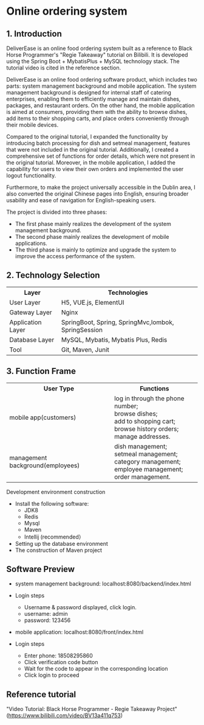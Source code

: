 # Online ordering system
<h2>1. Introduction</h2>  

DeliverEase is an online food ordering system built as a reference to Black Horse Programmer's "Regie Takeaway" tutorial on Bilibili. It is developed using the Spring Boot + MybatisPlus + MySQL technology stack. The tutorial video is cited in the reference section.    

DeliverEase is an online food ordering software product, which includes two parts: system management background and mobile application. The system management background is designed for internal staff of catering enterprises, enabling them to efficiently manage and maintain dishes, packages, and restaurant orders. On the other hand, the mobile application is aimed at consumers, providing them with the ability to browse dishes, add items to their shopping carts, and place orders conveniently through their mobile devices.  

Compared to the original tutorial, I expanded the functionality by introducing batch processing for dish and setmeal management, features that were not included in the original tutorial. Additionally, I created a comprehensive set of functions for order details, which were not present in the original tutorial. Moreover, in the mobile application, I added the capability for users to view their own orders and implemented the user logout functionality.  

Furthermore, to make the project universally accessible in the Dublin area, I also converted the original Chinese pages into English, ensuring broader usability and ease of navigation for English-speaking users.   

The project is divided into three phases:
- The first phase mainly realizes the development of the system management background.
- The second phase mainly realizes the development of mobile applications.
- The third phase is mainly to optimize and upgrade the system to improve the access performance of the system.

<h2>2. Technology Selection</h2>

<table>
  <tr>
    <th>Layer</th>
    <th>Technologies</th>
  </tr>
  <tr>
    <td>User Layer</td>
    <td>H5, VUE.js, ElementUI</td>
    
  </tr>
  <tr>
    <td>Gateway Layer</td>
    <td>Nginx</td>
  </tr>
  <tr>
    <td>Application Layer</td>
    <td>SpringBoot, Spring, SpringMvc,lombok, SpringSession</td>
    
  </tr>
  <tr>
    <td>Database Layer</td>
    <td>MySQL, Mybatis, Mybatis Plus, Redis</td>
  
  </tr>
  <tr>
    <td>Tool</td>
    <td>Git, Maven, Junit</td>
    
  </tr>
  
</table>

<h2>3. Function Frame</h2>

<table>
  <tr>
    <th>User Type</th>
    <th>Functions</th>
  </tr>
  <tr>
    <td>mobile app(customers)</td>
    <td>
    log in through the phone number;<br>
    browse dishes;<br>
    add to shopping cart;<br>
    browse history orders;<br>
    manage addresses.  
    </td>
    
  </tr>
  <tr>
    <td>management background(employees)</td>
    <td>dish management;<br>
      setmeal management;<br>
      category management;<br>
      employee management;<br>
      order management.
    </td>
  </tr>
  </table>
  

Development environment construction
- Install the following software:
  - JDK8
  - Redis
  - Mysql
  - Maven
  - Intellij (recommended）
- Setting up the database environment
- The construction of Maven project


<h2>Software Preview</h2>

- system management background: localhost:8080/backend/index.html
- Login steps
  - Username & password displayed, click login.
  - username: admin
  - password: 123456

- mobile application: localhost:8080/front/index.html
- Login steps
  - Enter phone: 18508295860
  - Click verification code button
  - Wait for the code to appear in the corresponding location
  - Click login to proceed
  

<h2>Reference tutorial</h2>

"Video Tutorial: Black Horse Programmer - Regie Takeaway Project" (https://www.bilibili.com/video/BV13a411q753)

